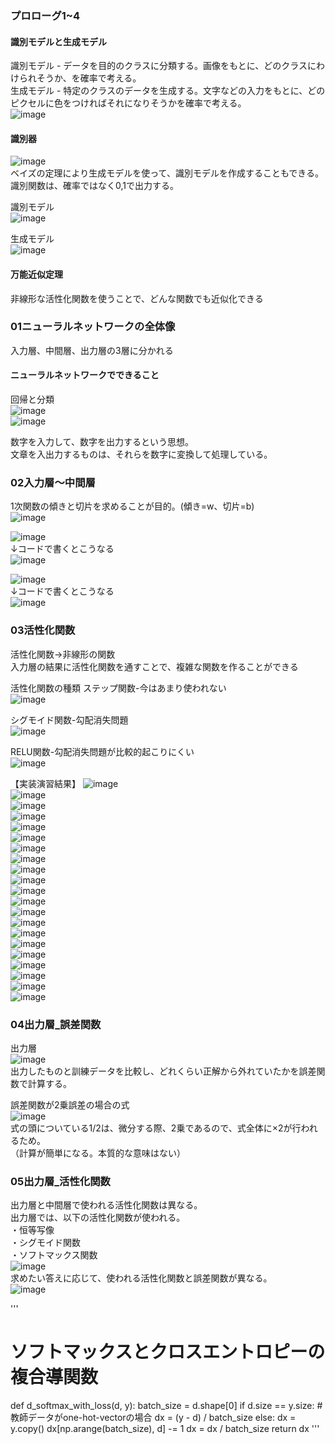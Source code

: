 ### プロローグ1~4  
#### 識別モデルと生成モデル
識別モデル - データを目的のクラスに分類する。画像をもとに、どのクラスにわけられそうか、を確率で考える。  
生成モデル - 特定のクラスのデータを生成する。文字などの入力をもとに、どのピクセルに色をつければそれになりそうかを確率で考える。  
![image](https://user-images.githubusercontent.com/20613753/139427260-243d3a83-4b33-4720-ac6c-adbaa7ce3639.png)  

#### 識別器
![image](https://user-images.githubusercontent.com/20613753/139427425-77aaf620-6564-4448-961a-3d419a86aebc.png)  
ベイズの定理により生成モデルを使って、識別モデルを作成することもできる。  
識別関数は、確率ではなく0,1で出力する。  

識別モデル  
![image](https://user-images.githubusercontent.com/20613753/139434340-8bea0d74-7f33-4f57-a928-bf89899413f4.png)  
  
生成モデル  
![image](https://user-images.githubusercontent.com/20613753/139434657-c700cc88-29f5-4827-baa5-b4b332b0d8ae.png)  

#### 万能近似定理
非線形な活性化関数を使うことで、どんな関数でも近似化できる

### 01ニューラルネットワークの全体像
入力層、中間層、出力層の3層に分かれる

#### ニューラルネットワークでできること
回帰と分類  
![image](https://user-images.githubusercontent.com/20613753/139438431-c5253760-fd30-4404-8756-fbf11c5cabfe.png)  
![image](https://user-images.githubusercontent.com/20613753/139438451-54cbc0ae-17a1-42aa-9cce-1124fd8663cd.png)
  
数字を入力して、数字を出力するという思想。  
文章を入出力するものは、それらを数字に変換して処理している。

### 02入力層～中間層
1次関数の傾きと切片を求めることが目的。(傾き=w、切片=b)  
![image](https://user-images.githubusercontent.com/20613753/139520309-9a708d43-0ee1-47ff-acbf-80b587cd66fb.png)  

![image](https://user-images.githubusercontent.com/20613753/139522252-11194e30-18ec-4647-9cfd-08020288e8cf.png)  
↓コードで書くとこうなる  
![image](https://user-images.githubusercontent.com/20613753/139522304-4f516378-da22-4a95-b3fe-cd9603d8e05c.png)  

![image](https://user-images.githubusercontent.com/20613753/139522322-293a00b2-0654-4612-ac9c-7bda720465e7.png)  
↓コードで書くとこうなる  
![image](https://user-images.githubusercontent.com/20613753/139522347-7576d736-15d0-4837-9a78-a8b13fe5ff2a.png)  

### 03活性化関数
活性化関数→非線形の関数  
入力層の結果に活性化関数を通すことで、複雑な関数を作ることができる  

活性化関数の種類
ステップ関数-今はあまり使われない  
![image](https://user-images.githubusercontent.com/20613753/139523109-b003b6e3-fcdb-46ad-9eef-612c78dc43e3.png)  
  
シグモイド関数-勾配消失問題  
![image](https://user-images.githubusercontent.com/20613753/139523122-5479118d-8729-4b95-babe-e1a0c94ba549.png)  
  
RELU関数-勾配消失問題が比較的起こりにくい  
![image](https://user-images.githubusercontent.com/20613753/139523144-3c3a96f4-c0f2-4c55-80b2-c8a1f25a5a66.png)  


【実装演習結果】
![image](https://user-images.githubusercontent.com/20613753/139523478-ed71b923-3254-4024-962e-03da9bc27125.png)  
![image](https://user-images.githubusercontent.com/20613753/139523489-0e1284f7-c659-45cf-b466-55cb0de48873.png)  
![image](https://user-images.githubusercontent.com/20613753/139523502-c0388b13-729d-4f32-a968-434ea82f04f3.png)  
![image](https://user-images.githubusercontent.com/20613753/139523551-0cc87198-05fa-416c-80ff-b9b893b24274.png)  
![image](https://user-images.githubusercontent.com/20613753/139523559-3af34597-20a5-4c5b-9621-4a32e08ab09a.png)  
![image](https://user-images.githubusercontent.com/20613753/139523576-776d1e38-2664-4d3c-9141-dab7685023e4.png)  
![image](https://user-images.githubusercontent.com/20613753/139523586-d05a11ef-4e7e-4123-bd4a-c3be7593dfdb.png)  
![image](https://user-images.githubusercontent.com/20613753/139523609-6cd19b25-260d-4580-934f-f82d51566ebb.png)  
![image](https://user-images.githubusercontent.com/20613753/139523617-d9ae7277-6233-4a67-b377-b507bc1380f1.png)  
![image](https://user-images.githubusercontent.com/20613753/139523633-b381239e-27fa-491b-8a31-8f3a15a00f77.png)  
![image](https://user-images.githubusercontent.com/20613753/139523637-1c3b9fcb-6548-47bd-897d-f1b62dad51c7.png)  
![image](https://user-images.githubusercontent.com/20613753/139523643-1292fa6b-73ea-4b2e-8780-d4f6c6cff919.png)  
![image](https://user-images.githubusercontent.com/20613753/139523650-010473f8-3f4c-4a18-af39-0833d5ab3523.png)  
![image](https://user-images.githubusercontent.com/20613753/139523653-8fd49c2c-c0e3-4fdc-97c5-70db64c9fd59.png)  
![image](https://user-images.githubusercontent.com/20613753/139523655-1bcffaca-7e40-4b78-a008-5944b67dac53.png)  
![image](https://user-images.githubusercontent.com/20613753/139523657-88a4cf9e-b86c-45ec-b0f7-a00e0a790f05.png)  
![image](https://user-images.githubusercontent.com/20613753/139523668-c7fbd48b-24a0-4b04-9f7a-bb82de05f86c.png)  
![image](https://user-images.githubusercontent.com/20613753/139523675-4a2b12f6-2b7d-4b72-8d13-8a25e3c4cab7.png)  
![image](https://user-images.githubusercontent.com/20613753/139523680-9e304aa6-1083-4c36-8dc8-febdfe28b79a.png)  
![image](https://user-images.githubusercontent.com/20613753/139523682-b71cdb17-2698-451d-af09-890d2283315c.png)  
![image](https://user-images.githubusercontent.com/20613753/139523685-4595b289-5d53-42f7-9601-a3b6935d4827.png)

### 04出力層_誤差関数
出力層  
![image](https://user-images.githubusercontent.com/20613753/139523794-11be6523-b99e-4bad-a6e1-855f70cead24.png)  
出力したものと訓練データを比較し、どれくらい正解から外れていたかを誤差関数で計算する。  
  
誤差関数が2乗誤差の場合の式  
![image](https://user-images.githubusercontent.com/20613753/139523911-d4f8cc84-289b-44db-8139-76b3055d69ae.png)  
式の頭についている1/2は、微分する際、2乗であるので、式全体に×2が行われるため。  
（計算が簡単になる。本質的な意味はない）  

### 05出力層_活性化関数
出力層と中間層で使われる活性化関数は異なる。  
出力層では、以下の活性化関数が使われる。  
・恒等写像  
・シグモイド関数  
・ソフトマックス関数  
![image](https://user-images.githubusercontent.com/20613753/139526806-5cb60ae5-b60c-452d-89d3-e8fabd23fda9.png)  
求めたい答えに応じて、使われる活性化関数と誤差関数が異なる。  
![image](https://user-images.githubusercontent.com/20613753/139526840-7ab389eb-c256-445e-9d7b-34313d2aa762.png)  

'''
# ソフトマックスとクロスエントロピーの複合導関数
def d_softmax_with_loss(d, y):
    batch_size = d.shape[0]
    if d.size == y.size: # 教師データがone-hot-vectorの場合
        dx = (y - d) / batch_size
    else:
        dx = y.copy()
        dx[np.arange(batch_size), d] -= 1
        dx = dx / batch_size
    return dx
'''
